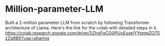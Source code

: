 # Million-parameter-LLM
Built a 2-million parameter LLM from scratch by following Transformer architecture of Llama.
Here's the link for the colab with detailed steps in it.
https://colab.research.google.com/drive/1iZhoFqCO0PUoEsxelYYpmeZO7SzZq98X?usp=sharing
